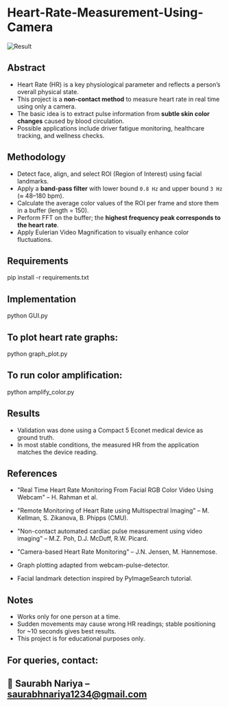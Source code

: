 # Heart-Rate-Measurement-Using-Camera  

![Result]((https://github.com/USERNAME/REPO_NAME/blob/main/assets/result.jpg))

## Abstract  
- Heart Rate (HR) is a key physiological parameter and reflects a person’s overall physical state.  
- This project is a **non-contact method** to measure heart rate in real time using only a camera.  
- The basic idea is to extract pulse information from **subtle skin color changes** caused by blood circulation.  
- Possible applications include driver fatigue monitoring, healthcare tracking, and wellness checks.  

## Methodology  
- Detect face, align, and select ROI (Region of Interest) using facial landmarks.  
- Apply a **band-pass filter** with lower bound `0.8 Hz` and upper bound `3 Hz` (≈ 48–180 bpm).  
- Calculate the average color values of the ROI per frame and store them in a buffer (length = 150).  
- Perform FFT on the buffer; the **highest frequency peak corresponds to the heart rate**.  
- Apply Eulerian Video Magnification to visually enhance color fluctuations.  

## Requirements  
pip install -r requirements.txt

## Implementation
python GUI.py

## To plot heart rate graphs:
python graph_plot.py

## To run color amplification:
python amplify_color.py

## Results
* Validation was done using a Compact 5 Econet medical device as ground truth.
* In most stable conditions, the measured HR from the application matches the device reading.

## References
* "Real Time Heart Rate Monitoring From Facial RGB Color Video Using Webcam" – H. Rahman et al.

* "Remote Monitoring of Heart Rate using Multispectral Imaging" – M. Kellman, S. Zikanova, B. Phipps (CMU).

* "Non-contact automated cardiac pulse measurement using video imaging" – M.Z. Poh, D.J. McDuff, R.W. Picard.

* "Camera-based Heart Rate Monitoring" – J.N. Jensen, M. Hannemose.

* Graph plotting adapted from webcam-pulse-detector.

* Facial landmark detection inspired by PyImageSearch tutorial.

## Notes
* Works only for one person at a time.
* Sudden movements may cause wrong HR readings; stable positioning for ~10 seconds gives best results.
* This project is for educational purposes only.

## For queries, contact:
## 📧 Saurabh Nariya – saurabhnariya1234@gmail.com


